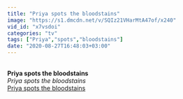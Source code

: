 ```yaml
---
title: "Priya spots the bloodstains"
image: "https://s1.dmcdn.net/v/SQIz21VHarMtA47of/x240"
vid_id: "x7vsdoi"
categories: "tv"
tags: ["Priya","spots","bloodstains"]
date: "2020-08-27T16:48:03+03:00"
---
```

<br><b>Priya spots the bloodstains</b><br> <i>Priya spots the bloodstains</i><br> <u>Priya spots the bloodstains</u>
